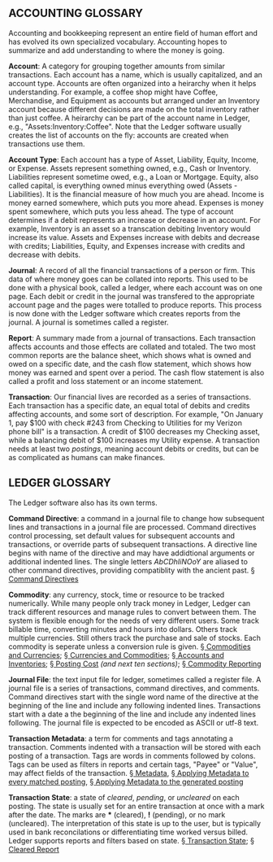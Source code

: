 ACCOUNTING GLOSSARY
---

   Accounting and bookkeeping represent an entire field of human effort and
   has evolved its own specialized vocabulary.  Accounting hopes to
   summarize and add understanding to where the money is going.

**Account**: A category for grouping together amounts from similar
  transactions.  Each account has a name, which is usually capitalized, and
  an account type.  Accounts are often organized into a heirarchy when it
  helps understanding.  For example, a coffee shop might have Coffee,
  Merchandise, and Equipment as accounts but arranged under an Inventory
  account because different decisions are made on the total inventory
  rather than just coffee.  A heirarchy can be part of the account name in
  Ledger, e.g., "Assets:Inventory:Coffee".  Note that the Ledger software
  usually creates the list of accounts on the fly: accounts are created
  when transactions use them.

**Account Type**: Each account has a type of Asset, Liability, Equity,
  Income, or Expense.  Assets represent something owned, e.g., Cash or
  Inventory.  Liabilities represent sometime owed, e.g., a Loan or
  Mortgage.  Equity, also called capital, is everything owned minus
  everything owed (Assets - Liabilities).  It is the financial measure of
  how much you are ahead.  Income is money earned somewhere, which puts you
  more ahead.  Expenses is money spent somewhere, which puts you less
  ahead.  The type of account determines if a debit represents an increase
  or decrease in an account.  For example, Inventory is an asset so a
  transcation debiting Inventory would increase its value.  Assets and
  Expenses increase with debits and decrease with credits; Liabilities,
  Equity, and Expenses increase with credits and decrease with debits.

**Journal**: A record of all the financial transactions of a person or
  firm.  This data of where money goes can be collated into reports.  This
  used to be done with a physical book, called a ledger, where each account
  was on one page.  Each debit or credit in the journal was transfered to
  the appropriate account page and the pages were totalled to produce
  reports.  This process is now done with the Ledger software which creates
  reports from the journal.  A journal is sometimes called a register.

**Report**: A summary made from a journal of transactions.  Each
  transaction affects accounts and those effects are collated and totaled.
  The two most common reports are the balance sheet, which shows what is
  owned and owed on a specific date, and the cash flow statement, which
  shows how money was earned and spent over a period.  The cash flow
  statement is also called a profit and loss statement or an income
  statement.

**Transaction**: Our financial lives are recorded as a series of
  transactions.  Each transaction has a specific date, an equal total of
  debits and credits affecting accounts, and some sort of description.  For
  example, "On January 1, pay $100 with check #243 from Checking to
  Utilities for my Verizon phone bill" is a transaction.  A credit of $100
  decreases my Checking asset, while a balancing debit of $100 increases my
  Utility expense.  A transaction needs at least two *postings*, meaning
  account debits or credits, but can be as complicated as humans can make
  finances.

LEDGER GLOSSARY
---

The Ledger software also has its own terms.

**Command Directive**: a command in a journal file to change how subsequent
lines and transactions in a journal file are processed.  Command directives
control processing, set default values for subsequent accounts and
transactions, or override parts of subsequent transactions.  A directive
line begins with name of the directive and may have addidtional arguments
or additional indented lines.  The single letters *AbCDhIiNOoY* are aliased
to other command directives, providing compatiblity with the ancient past.
[&sect; Command Directives](http://www.ledger-cli.org/3.0/doc/ledger3.html#Command-Directives)

**Commodity**: any currency, stock, time or resource to be tracked
  numerically.  While many people only track money in Ledger, Ledger can
  track different resources and manage rules to convert between them.  The
  system is flexible enough for the needs of very different users.  Some
  track billable time, converting minutes and hours into dollars.  Others
  track multiple currencies.  Still others track the purchase and sale of
  stocks.  Each commodity is seperate unless a conversion rule is given.
  [&sect; Commodities and Currencies](http://www.ledger-cli.org/3.0/doc/ledger3.html#Commodities-and-Currencies);
  [&sect; Currencies and Commodities](http://www.ledger-cli.org/3.0/doc/ledger3.html#Currency-and-Commodities);
  [&sect; Accounts and Inventories](http://www.ledger-cli.org/3.0/doc/ledger3.html#Accounts-and-Inventories);
  [&sect; Posting Cost](http://www.ledger-cli.org/3.0/doc/ledger3.html#Posting-cost)
  *(and next ten sections)*;
  [&sect; Commodity Reporting](http://www.ledger-cli.org/3.0/doc/ledger3.html#Commodity-Reporting)

**Journal File**: the text input file for ledger, sometimes called a
register file.  A journal file is a series of transactions, command
directives, and comments.  Command directives start with the single word
name of the directive at the beginning of the line and include any
following indented lines.  Transactions start with a date a the beginning
of the line and include any indented lines following.  The journal file is
expected to be encoded as ASCII or utf-8 text.

**Transaction Metadata**: a term for comments and tags annotating a
transaction.  Comments indented with a transaction will be stored with each
posting of a transaction.  Tags are words in comments followed by colons.
Tags can be used as filters in reports and certain tags, "Payee" or
"Value", may affect fields of the transaction.
[&sect; Metadata](http://www.ledger-cli.org/3.0/doc/ledger3.html#Metadata),
[&sect; Applying Metadata to every matched posting](http://www.ledger-cli.org/3.0/doc/ledger3.html#Applying-metadata-to-every-matched-posting),
[&sect; Applying Metadata to the generated posting](http://www.ledger-cli.org/3.0/doc/ledger3.html#Applying-metadata-to-the-generated-posting)

**Transaction State**: a state of *cleared*, *pending*, or *uncleared* on
each posting.  The state is usually set for an entire transaction at once
with a mark after the date.  The marks are **&#42;** (cleared), **!**
(pending), or no mark (uncleared).  The interpretation of this state is up
to the user, but is typically used in bank reconcilations or
differentiating time worked versus billed.  Ledger supports reports and
filters based on state.
[&sect; Transaction State](http://www.ledger-cli.org/3.0/doc/ledger3.html#Transaction-state);
[&sect; Cleared Report](
http://www.ledger-cli.org/3.0/doc/ledger3.html#Cleared-Report)
